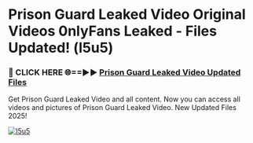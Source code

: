 # Prison Guard Leaked Video Original Videos 0nlyFans Leaked - Files Updated! (l5u5)

<h3>🔴 CLICK HERE 🌐==►► <a href="https://tinyurl.com/2jnfzry5" rel="nofollow">Prison Guard Leaked Video Updated Files</a></h3>

Get Prison Guard Leaked Video and all content. Now you can access all videos and pictures of Prison Guard Leaked Video. New Updated Files 2025!

[![l5u5](https://i.imgur.com/GyGTBgg.gif)](https://tinyurl.com/2jnfzry5)
